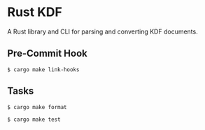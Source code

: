 # Rust KDF

A Rust library and CLI for parsing and converting KDF documents. 


## Pre-Commit Hook

```shell
$ cargo make link-hooks
```

## Tasks

```shell
$ cargo make format
```

```shell
$ cargo make test
```